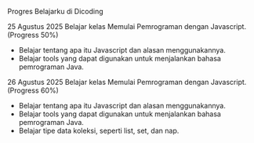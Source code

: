 Progres Belajarku di Dicoding

25 Agustus 2025
Belajar kelas Memulai Pemrograman dengan Javascript. (Progress 50%)
* Belajar tentang apa itu Javascript dan alasan menggunakannya.
* Belajar tools yang dapat digunakan untuk menjalankan bahasa pemrograman Java.

26 Agustus 2025
Belajar kelas Memulai Pemrograman dengan Javascript. (Progress 60%)
* Belajar tentang apa itu Javascript dan alasan menggunakannya.
* Belajar tools yang dapat digunakan untuk menjalankan bahasa pemrograman Java.
* Belajar tipe data koleksi, seperti list, set, dan nap.
